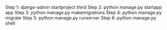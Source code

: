 Step 1:  django-admin startproject third
Step 2:  python manage.py startapp app
Step 3:  python manage.py makemigrations
Step 4: python manage.py migrate
Step 5: python manage.py runserver
Step 6: python manage.py shell
